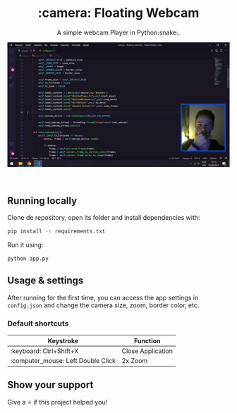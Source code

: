 <h1 align="center">:camera: Floating Webcam</h1>
<p align="center">A simple webcam Player in Python:snake:.</p>

![Preview](screenshot/preview.png)

<br />


## Running locally

Clone de repository, open its folder and install dependencies with:

```sh
pip install -r requirements.txt
```

Run it using:

```sh
python app.py
```

## Usage & settings

After running for the first time, you can access the app settings in `config.json` and change the  camera size, zoom, border color, etc.

### Default shortcuts

<table>
  <thead>
    <tr>
      <th>Keystroke</th>
      <th>Function</th>
    </tr>
  </thead>
  <tbody>    
    <tr>
      <td>:keyboard: Ctrl+Shift+X</td>
      <td>Close Application</td>
    </tr>
    <tr>
      <td>:computer_mouse: Left Double Click</td>
      <td>2x Zoom</td>
    </tr>
  </tbody>
</table>

## Show your support

Give a ⭐️ if this project helped you!
